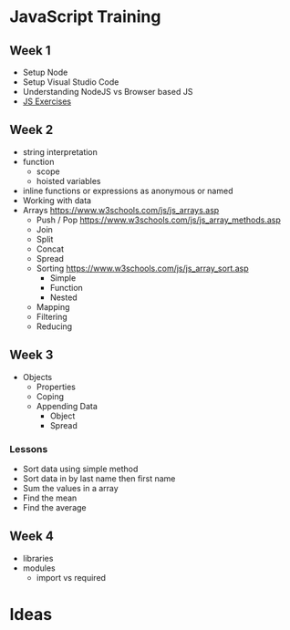 # JavaScript Training
## Week 1
- Setup Node
- Setup Visual Studio Code
- Understanding NodeJS vs Browser based JS
- [JS Exercises](https://www.w3schools.com/Js/js_exercises.asp)

## Week 2
- string interpretation
- function
    - scope
    - hoisted variables
- inline functions or expressions as anonymous or named 
- Working with data
- Arrays https://www.w3schools.com/js/js_arrays.asp
    - Push / Pop https://www.w3schools.com/js/js_array_methods.asp
    - Join
    - Split
    - Concat
    - Spread
    - Sorting https://www.w3schools.com/js/js_array_sort.asp
        - Simple
        - Function
        - Nested
    - Mapping
    - Filtering
    - Reducing
## Week 3
- Objects
    - Properties
    - Coping
    - Appending Data
        - Object
        - Spread

### Lessons
- Sort data using simple method
- Sort data in by last name then first name
- Sum the values in a array
- Find the mean
- Find the average

## Week 4
- libraries
- modules
    - import vs required


# Ideas


